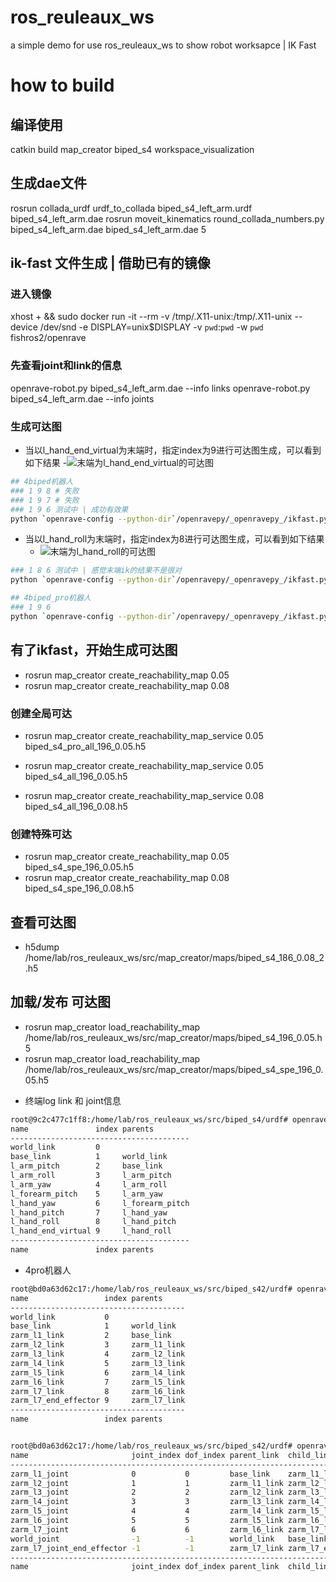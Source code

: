 # ros_reuleaux_ws
a simple demo for use ros_reuleaux_ws to show robot worksapce | IK Fast 

# how to build
## 编译使用
catkin build map_creator biped_s4 workspace_visualization

## 生成dae文件
rosrun collada_urdf urdf_to_collada biped_s4_left_arm.urdf biped_s4_left_arm.dae
rosrun moveit_kinematics round_collada_numbers.py biped_s4_left_arm.dae biped_s4_left_arm.dae 5

## ik-fast 文件生成 | 借助已有的镜像
### 进入镜像
xhost + && sudo docker run  -it --rm  -v /tmp/.X11-unix:/tmp/.X11-unix --device /dev/snd -e DISPLAY=unix$DISPLAY  -v `pwd`:`pwd`  -w `pwd` fishros2/openrave

### 先查看joint和link的信息
openrave-robot.py biped_s4_left_arm.dae --info links
openrave-robot.py biped_s4_left_arm.dae --info joints

### 生成可达图
* 当以l_hand_end_virtual为末端时，指定index为9进行可达图生成，可以看到如下结果
    -![末端为l_hand_end_virtual的可达图](./pics/reachMap_1_9_6.png)
```bash
## 4biped机器人
### 1 9 8 # 失败
### 1 9 7 # 失败
### 1 9 6 测试中 | 成功有效果
python `openrave-config --python-dir`/openravepy/_openravepy_/ikfast.py --robot=biped_s4_left_arm.dae --iktype=transform6d --baselink=1 --eelink=9 --freeindex=6 --savefile=$(pwd)/ikfastBiped.cpp
```
* 当以l_hand_roll为末端时，指定index为8进行可达图生成，可以看到如下结果
    - ![末端为l_hand_roll的可达图](./pics/reachMap_1_8_6.png)
```bash
### 1 8 6 测试中 | 感觉末端ik的结果不是很对
python `openrave-config --python-dir`/openravepy/_openravepy_/ikfast.py --robot=biped_s4_left_arm.dae --iktype=transform6d --baselink=1 --eelink=8 --freeindex=6 --savefile=$(pwd)/ikfastBiped3.cpp

## 4biped_pro机器人
### 1 9 6 
python `openrave-config --python-dir`/openravepy/_openravepy_/ikfast.py --robot=biped_s42_pro_left.dae --iktype=transform6d --baselink=1 --eelink=9 --freeindex=6 --savefile=$(pwd)/ikfastBiped.cpp
```

## 有了ikfast，开始生成可达图
- rosrun map_creator create_reachability_map 0.05
- rosrun map_creator create_reachability_map 0.08

### 创建全局可达
- rosrun map_creator create_reachability_map_service 0.05 biped_s4_pro_all_196_0.05.h5 

- rosrun map_creator create_reachability_map_service 0.05 biped_s4_all_196_0.05.h5 
- rosrun map_creator create_reachability_map_service 0.08 biped_s4_all_196_0.08.h5 

### 创建特殊可达
- rosrun map_creator create_reachability_map 0.05 biped_s4_spe_196_0.05.h5 
- rosrun map_creator create_reachability_map 0.08 biped_s4_spe_196_0.08.h5 

## 查看可达图
- h5dump /home/lab/ros_reuleaux_ws/src/map_creator/maps/biped_s4_186_0.08_2.h5

## 加载/发布 可达图
- rosrun map_creator load_reachability_map /home/lab/ros_reuleaux_ws/src/map_creator/maps/biped_s4_196_0.05.h5
- rosrun map_creator load_reachability_map /home/lab/ros_reuleaux_ws/src/map_creator/maps/biped_s4_spe_196_0.05.h5

* 终端log link 和 joint信息
```bash
root@9c2c477c1ff8:/home/lab/ros_reuleaux_ws/src/biped_s4/urdf# openrave-robot.py biped_s4_left_arm.dae --info links
name               index parents        
----------------------------------------
world_link         0                    
base_link          1     world_link     
l_arm_pitch        2     base_link      
l_arm_roll         3     l_arm_pitch    
l_arm_yaw          4     l_arm_roll     
l_forearm_pitch    5     l_arm_yaw      
l_hand_yaw         6     l_forearm_pitch
l_hand_pitch       7     l_hand_yaw     
l_hand_roll        8     l_hand_pitch   
l_hand_end_virtual 9     l_hand_roll    
----------------------------------------
name               index parents  
```

* 4pro机器人
```bash
root@bd0a63d62c17:/home/lab/ros_reuleaux_ws/src/biped_s42/urdf# openrave-robot.py biped_s42_pro_left.dae --info links
name                 index parents     
---------------------------------------
world_link           0                 
base_link            1     world_link  
zarm_l1_link         2     base_link   
zarm_l2_link         3     zarm_l1_link
zarm_l3_link         4     zarm_l2_link
zarm_l4_link         5     zarm_l3_link
zarm_l5_link         6     zarm_l4_link
zarm_l6_link         7     zarm_l5_link
zarm_l7_link         8     zarm_l6_link
zarm_l7_end_effector 9     zarm_l7_link
---------------------------------------
name                 index parents    


root@bd0a63d62c17:/home/lab/ros_reuleaux_ws/src/biped_s42/urdf# openrave-robot.py biped_s42_pro_left.dae --info joints
name                       joint_index dof_index parent_link  child_link           mimic
----------------------------------------------------------------------------------------
zarm_l1_joint              0           0         base_link    zarm_l1_link              
zarm_l2_joint              1           1         zarm_l1_link zarm_l2_link              
zarm_l3_joint              2           2         zarm_l2_link zarm_l3_link              
zarm_l4_joint              3           3         zarm_l3_link zarm_l4_link              
zarm_l5_joint              4           4         zarm_l4_link zarm_l5_link              
zarm_l6_joint              5           5         zarm_l5_link zarm_l6_link              
zarm_l7_joint              6           6         zarm_l6_link zarm_l7_link              
world_joint                -1          -1        world_link   base_link                 
zarm_l7_joint_end_effector -1          -1        zarm_l7_link zarm_l7_end_effector      
----------------------------------------------------------------------------------------
name                       joint_index dof_index parent_link  child_link           mimic
```